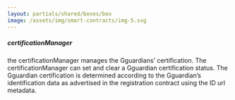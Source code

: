 ```yaml
---
layout: partials/shared/boxes/box
image: /assets/img/smart-contracts/img-5.svg
---
```


##### certificationManager

the certificationManager manages the Gguardians’ certification. The certificationManager can set and clear a Gguardian certification status. The Gguardian certification is determined according to the Gguardian’s identification data as advertised in the registration contract using the ID url metadata.
